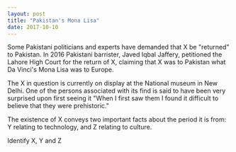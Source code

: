 ```yaml
---
layout: post
title: "Pakistan's Mona Lisa"
date: 2017-10-10
---
```


Some Pakistani politicians and experts have demanded that X be "returned" to Pakistan. In 2016 Pakistani barrister, Javed Iqbal Jaffery, petitioned the Lahore High Court for the return of X, claiming that X was to Pakistan what Da Vinci's Mona Lisa was to Europe.

The X in question is currently on display at the National museum in New Delhi. One of the persons associated with its find is said to have been very surprised upon first seeing it "When I first saw them I found it difficult to believe that they were prehistoric."

The existence of X conveys two important facts about the period it is from: Y relating to technology, and Z relating to culture.

Identify X, Y and Z
